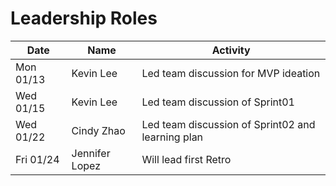 # Leadership Roles

| Date      | Name              | Activity                                              |
|-----------|-------------------|-------------------------------------------------------|
| Mon 01/13 | Kevin Lee         | Led team discussion for MVP ideation                  | 
| Wed 01/15 | Kevin Lee         | Led team discussion of Sprint01                       | 
| Wed 01/22 | Cindy Zhao        | Led team discussion of Sprint02 and learning plan     | 
| Fri 01/24 | Jennifer Lopez    | Will lead first Retro                                 | 